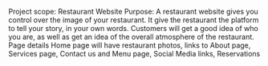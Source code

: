 Project scope: Restaurant Website
Purpose: A restaurant website gives you control over the image of your restaurant. It give the restaurant the platform to tell your story, in your own words. Customers will get a good idea of who you are, as well as get an idea of the overall atmosphere of the restaurant.
Page details 
Home page will have restaurant photos, links to About page, Services page, Contact us and Menu page, Social Media links, Reservations
